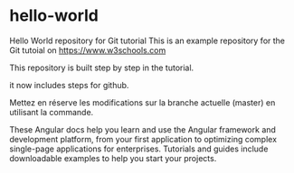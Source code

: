 # hello-world
Hello World repository for Git tutorial
This is an example repository for the Git tutoial on https://www.w3schools.com

This repository is built step by step in the tutorial.

it now includes steps for github.

Mettez en réserve les modifications sur la branche actuelle (master) en utilisant la commande.


These Angular docs help you learn and use the Angular framework and development platform, from your first application to optimizing complex single-page applications for enterprises. Tutorials and guides include downloadable examples to help you start your projects.


